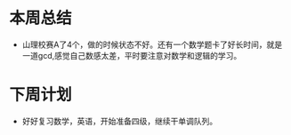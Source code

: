 # 本周总结
  * 山理校赛A了4个，做的时候状态不好。还有一个数学题卡了好长时间，就是一道gcd,感觉自己数感太差，平时要注意对数学和逻辑的学习。
 # 下周计划
  * 好好复习数学，英语，开始准备四级，继续干单调队列。
  
